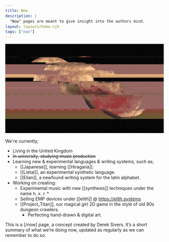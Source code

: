 ```yaml
---
title: Now
description: |
  "Now" pages are meant to give insight into the authors mind.
layout: layouts/home.njk
tags: ["nav"]
---
```


![hi :>](/static/img/jupyglitch.png)

We're currently;

- Living in the United Kingdom
- ~~In university, studying music production~~
- Learning new & experimental languages & writing systems, such as;
  - [[Japanese]], learning [[Hiragana]].
  - [[Lietal]], an experimental synthetic language.
  - [[Elian]], a newfound writing system for the latin alphabet.
- Working on creating:
  - Experimental music with new [[synthesis]] techniques under the name h. x. r. †
  - Selling EMP devices under [[elith]] @ <https://elith.systems>
  - [[Project_Titan]], our magical girl 2D game in the style of old 90s dungeon crawlers.
    - Perfecting hand-drawn & digital art.

This is a [/now] page, a concept created by Derek Sivers.
It’s a short summary of what we’re doing now, updated as regularly as we can remember to do so.

